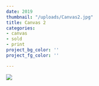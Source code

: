 ```yaml
---
date: 2019
thumbnail: "/uploads/Canvas2.jpg"
title: Canvas 2
categories:
- canvas
- sold
- print
project_bg_color: ''
project_fg_color: ''

---
```

![](https://scontent-amt2-1.xx.fbcdn.net/v/t1.15752-9/s2048x2048/64657656_1973401476098295_6807162352547397632_n.jpg?_nc_cat=111&_nc_oc=AQmm8B0AgfncJ6jpiVlzY7Pu0r9ymxc2rf2I4rkdxjq5V38YvPL-qGI18Pr7y1d-Th4&_nc_ht=scontent-amt2-1.xx&oh=bf6b8317b3bdff401585c3a471319791&oe=5DBB36C6)